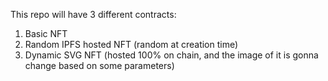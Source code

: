 This repo will have 3 different contracts:
1. Basic NFT
2. Random IPFS hosted NFT (random at creation time)
3. Dynamic SVG NFT (hosted 100% on chain, and the image of it is gonna change based on some parameters)